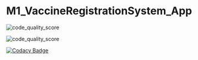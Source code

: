 # M1_VaccineRegistrationSystem_App

![code_quality_score](https://api.codiga.io/project/30968/score/svg)

![code_quality_score](https://api.codiga.io/project/30968/status/svg)

[![Codacy Badge](https://app.codacy.com/project/badge/Grade/439e039c04164ca79b1a516955ef04cf)](https://www.codacy.com/gh/SavithaPechimuthu/M1_VaccineRegistrationSystem_App/dashboard?utm_source=github.com&amp;utm_medium=referral&amp;utm_content=SavithaPechimuthu/M1_VaccineRegistrationSystem_App&amp;utm_campaign=Badge_Grade)
